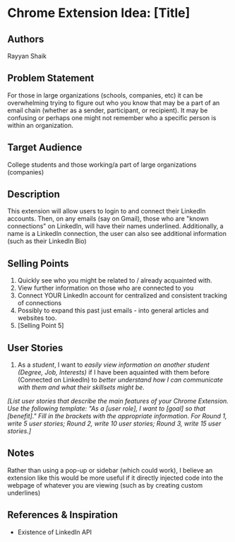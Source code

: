 # Chrome Extension Idea: [Title]

## Authors

Rayyan Shaik

## Problem Statement

For those in large organizations (schools, companies, etc) it can be overwhelming trying to figure out who you know that may be a part of an email chain (whether as a sender, participant, or recipient). It may be confusing or perhaps one might not remember who a specific person is within an organization.

## Target Audience

College students and those working/a part of large organizations (companies)

## Description

This extension will allow users to login to and connect their LinkedIn accounts. Then, on any emails (say on Gmail), those who are "known connections" on LinkedIn, will have their names underlined. Additionally, a name is a LinkedIn connection, the user can also see additional information (such as their LinkedIn Bio)

## Selling Points

1. Quickly see who you might be related to / already acquainted with.
2. View further information on those who are connected to you
3. Connect YOUR LinkedIn account for centralized and consistent tracking of connections
4. Possibly to expand this past just emails - into general articles and websites too.
5. [Selling Point 5]

## User Stories

1. As a _student_, I want to _easily view information on another student (Degree, Job, Interests)_ if I have been aquainted with them before (Connected on LinkedIn) to _better understand how I can communicate with them and what their skillsets might be_.

_[List user stories that describe the main features of your Chrome Extension. Use the following template: "As a [user role], I want to [goal] so that [benefit]." Fill in the brackets with the appropriate information. For Round 1, write 5 user stories; Round 2, write 10 user stories; Round 3, write 15 user stories.]_

## Notes

Rather than using a pop-up or sidebar (which could work), I believe an extension like this would be more useful if it directly injected code into the webpage of whatever you are viewing (such as by creating custom underlines)

## References & Inspiration

* Existence of LinkedIn API
